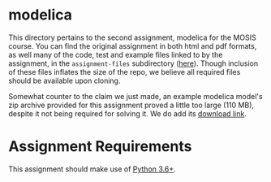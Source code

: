 # modelica

This directory pertains to the second assignment, modelica for the MOSIS course. You can find the original assignment in both html and pdf formats, as well many of the code, test and example files linked to by the assignment, in the `assignment-files` subdirectory ([here](/assignment-2-modelica/assignment-files/)). Though inclusion of these files inflates the size of the repo, we believe all required files should be available upon cloning.

Somewhat counter to the claim we just made, an example modelica model's zip archive provided for this assignment proved a little too large (110 MB), despite it not being required for solving it. We do add its [download link](http://msdl.uantwerpen.be/people/hv/teaching/MoSIS/assignments/Modelica/example.zip).

# Assignment Requirements

This assignment should make use of [Python 3.6+](https://www.python.org/).
